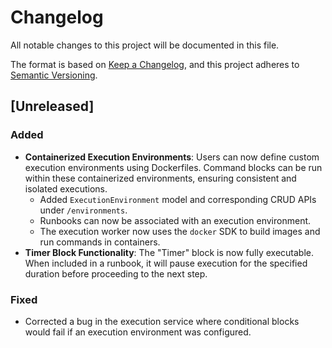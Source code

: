 # Changelog

All notable changes to this project will be documented in this file.

The format is based on [Keep a Changelog](https://keepachangelog.com/en/1.0.0/),
and this project adheres to [Semantic Versioning](https://semver.org/spec/v2.0.0.html).

## [Unreleased]

### Added

-   **Containerized Execution Environments**: Users can now define custom execution environments using Dockerfiles. Command blocks can be run within these containerized environments, ensuring consistent and isolated executions.
    -   Added `ExecutionEnvironment` model and corresponding CRUD APIs under `/environments`.
    -   Runbooks can now be associated with an execution environment.
    -   The execution worker now uses the `docker` SDK to build images and run commands in containers.
-   **Timer Block Functionality**: The "Timer" block is now fully executable. When included in a runbook, it will pause execution for the specified duration before proceeding to the next step.

### Fixed

-   Corrected a bug in the execution service where conditional blocks would fail if an execution environment was configured.

